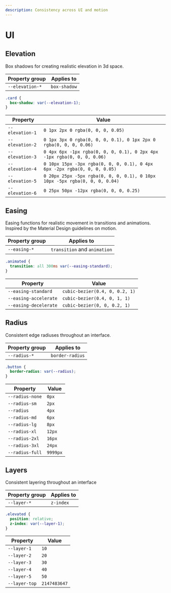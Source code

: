 ```yaml
---
description: Consistency across UI and motion
---
```


# UI

## Elevation

Box shadows for creating realistic elevation in 3d space.

| Property group  | Applies to   |
| --------------- | ------------ |
| `--elevation-*` | `box-shadow` |

```css
.card {
  box-shadow: var(--elevation-1);
}
```

| Property        | Value                                                                       |
| --------------- | --------------------------------------------------------------------------- |
| `--elevation-1` | `0 1px 2px 0 rgba(0, 0, 0, 0.05)`                                           |
| `--elevation-2` | `0 1px 3px 0 rgba(0, 0, 0, 0.1), 0 1px 2px 0 rgba(0, 0, 0, 0.06)`           |
| `--elevation-3` | `0 4px 6px -1px rgba(0, 0, 0, 0.1), 0 2px 4px -1px rgba(0, 0, 0, 0.06)`     |
| `--elevation-4` | `0 10px 15px -3px rgba(0, 0, 0, 0.1), 0 4px 6px -2px rgba(0, 0, 0, 0.05)`   |
| `--elevation-5` | `0 20px 25px -5px rgba(0, 0, 0, 0.1), 0 10px 10px -5px rgba(0, 0, 0, 0.04)` |
| `--elevation-6` | `0 25px 50px -12px rgba(0, 0, 0, 0.25)`                                     |

## Easing

Easing functions for realistic movement in transitions and animations. Inspired by the Material Design guidelines on motion.

| Property group | Applies to                   |
| -------------- | ---------------------------- |
| `--easing-*`   | `transition` and `animation` |

```css
.animated {
  transition: all 300ms var(--easing-standard);
}
```

| Property              | Value                          |
| --------------------- | ------------------------------ |
| `--easing-standard`   | `cubic-bezier(0.4, 0, 0.2, 1)` |
| `--easing-accelerate` | `cubic-bezier(0.4, 0, 1, 1)`   |
| `--easing-decelerate` | `cubic-bezier(0, 0, 0.2, 1)`   |

## Radius

Consistent edge radiuses throughout an interface.

| Property group | Applies to      |
| -------------- | --------------- |
| `--radius-*`   | `border-radius` |

```css
.button {
  border-radius: var(--radius);
}
```

| Property        | Value    |
| --------------- | -------- |
| `--radius-none` | `0px`    |
| `--radius-sm`   | `2px`    |
| `--radius`      | `4px`    |
| `--radius-md`   | `6px`    |
| `--radius-lg`   | `8px`    |
| `--radius-xl`   | `12px`   |
| `--radius-2xl`  | `16px`   |
| `--radius-3xl`  | `24px`   |
| `--radius-full` | `9999px` |

## Layers

Consistent layering throughout an interface

| Property group | Applies to |
| -------------- | ---------- |
| `--layer-*`    | `z-index`  |

```css
.elevated {
  position: relative;
  z-index: var(--layer-1);
}
```

| Property      | Value        |
| ------------- | ------------ |
| `--layer-1`   | `10`         |
| `--layer-2`   | `20`         |
| `--layer-3`   | `30`         |
| `--layer-4`   | `40`         |
| `--layer-5`   | `50`         |
| `--layer-top` | `2147483647` |
